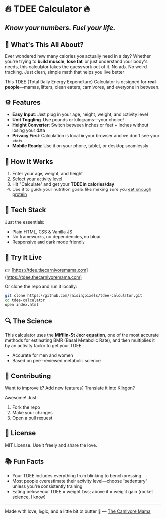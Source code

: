 # 🔥 TDEE Calculator 🔥

## *Know your numbers. Fuel your life.*

## 🧠 What's This All About?

Ever wondered how many calories you actually need in a day? Whether you're trying to **build muscle**, **lose fat**, or just understand your body's needs, this calculator takes the guesswork out of it. No ads. No weird tracking. Just clean, simple math that helps you live better.

This TDEE (Total Daily Energy Expenditure) Calculator is designed for **real people**—mamas, lifters, clean eaters, carnivores, and everyone in between.

## ⚙️ Features

* **Easy Input**: Just plug in your age, height, weight, and activity level
* **Unit Toggling**: Use pounds or kilograms—your choice!
* **Height Converter**: Switch between inches or feet + inches without losing your data
* **Privacy First**: Calculation is local in your browser and we don't see your stats
* **Mobile Ready**: Use it on your phone, tablet, or desktop seamlessly

## 🧪 How It Works

1. Enter your age, weight, and height
2. Select your activity level
3. Hit "Calculate" and get your **TDEE in calories/day**
4. Use it to guide your nutrition goals, like making sure you [eat enough protein](https://calculator.thecarnivoremama.com/)

## 🌿 Tech Stack

Just the essentials:

* Plain HTML, CSS & Vanilla JS
* No frameworks, no dependencies, no bloat
* Responsive and dark mode friendly

## 🚀 Try It Live

👉 [https://tdee.thecarnivoremama.com](https://tdee.thecarnivoremama.com)

Or clone the repo and run it locally:

```bash
git clone https://github.com/raisingpixels/tdee-calculator.git
cd tdee-calculator
open index.html
```

## 🔍 The Science

This calculator uses the **Mifflin-St Jeor equation**, one of the most accurate methods for estimating BMR (Basal Metabolic Rate), and then multiplies it by an activity factor to get your TDEE.

* Accurate for men and women
* Based on peer-reviewed metabolic science

## 🤝 Contributing

Want to improve it? Add new features? Translate it into Klingon?

Awesome! Just:

1. Fork the repo
2. Make your changes
3. Open a pull request

## 📝 License

MIT License. Use it freely and share the love.

## 📚 Fun Facts

* Your TDEE includes everything from blinking to bench pressing
* Most people overestimate their activity level—choose "sedentary" unless you're consistently training
* Eating below your TDEE = weight loss; above it = weight gain (rocket science, I know)

---

Made with love, logic, and a little bit of butter 🧈
— [The Carnivore Mama](https://thecarnivoremama.com)
